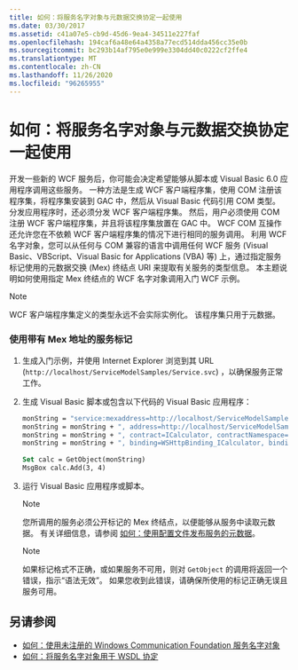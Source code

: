 ```yaml
---
title: 如何：将服务名字对象与元数据交换协定一起使用
ms.date: 03/30/2017
ms.assetid: c41a07e5-cb9d-45d6-9ea4-34511e227faf
ms.openlocfilehash: 194caf6a48e64a4358a77ecd514dda456cc35e0b
ms.sourcegitcommit: bc293b14af795e0e999e3304dd40c0222cf2ffe4
ms.translationtype: MT
ms.contentlocale: zh-CN
ms.lasthandoff: 11/26/2020
ms.locfileid: "96265955"
---
```

# <a name="how-to-use-a-service-moniker-with-metadata-exchange-contracts"></a>如何：将服务名字对象与元数据交换协定一起使用

开发一些新的 WCF 服务后，你可能会决定希望能够从脚本或 Visual Basic 6.0 应用程序调用这些服务。 一种方法是生成 WCF 客户端程序集，使用 COM 注册该程序集，将程序集安装到 GAC 中，然后从 Visual Basic 代码引用 COM 类型。 分发应用程序时，还必须分发 WCF 客户端程序集。 然后，用户必须使用 COM 注册 WCF 客户端程序集，并且将该程序集放置在 GAC 中。 WCF COM 互操作还允许您在不依赖 WCF 客户端程序集的情况下进行相同的服务调用。 利用 WCF 名字对象，您可以从任何与 COM 兼容的语言中调用任何 WCF 服务 (Visual Basic、VBScript、Visual Basic for Applications (VBA) 等) 上，通过指定服务标记使用的元数据交换 (Mex) 终结点 URI 来提取有关服务的类型信息。 本主题说明如何使用指定 Mex 终结点的 WCF 名字对象调用入门 WCF 示例。  
  
> [!NOTE]
> WCF 客户端程序集定义的类型永远不会实际实例化。 该程序集只用于元数据。  
  
### <a name="using-the-service-moniker-with-a-mex-address"></a>使用带有 Mex 地址的服务标记  
  
1. 生成入门示例，并使用 Internet Explorer 浏览到其 URL (`http://localhost/ServiceModelSamples/Service.svc`) ，以确保服务正常工作。  
  
2. 生成 Visual Basic 脚本或包含以下代码的 Visual Basic 应用程序：  
  
    ```vb
    monString = "service:mexaddress=http://localhost/ServiceModelSamples/Service.svc/MEX"  
    monString = monString + ", address=http://localhost/ServiceModelSamples/Service.svc"  
    monString = monString + ", contract=ICalculator, contractNamespace=http://Microsoft.ServiceModel.Samples"  
    monString = monString + ", binding=WSHttpBinding_ICalculator, bindingNamespace=http://Microsoft.ServiceModel.Samples"  
  
    Set calc = GetObject(monString)  
    MsgBox calc.Add(3, 4)  
    ```  
  
3. 运行 Visual Basic 应用程序或脚本。  
  
    > [!NOTE]
    > 您所调用的服务必须公开标记的 Mex 终结点，以便能够从服务中读取元数据。 有关详细信息，请参阅 [如何：使用配置文件发布服务的元数据](how-to-publish-metadata-for-a-service-using-a-configuration-file.md)。  
  
    > [!NOTE]
    > 如果标记格式不正确，或如果服务不可用，则对 `GetObject` 的调用将返回一个错误，指示“语法无效”。  如果您收到此错误，请确保所使用的标记正确无误且服务可用。  
  
## <a name="see-also"></a>另请参阅

- [如何：使用未注册的 Windows Communication Foundation 服务名字对象](use-the-wcf-service-moniker-without-registration.md)
- [如何：将服务名字对象用于 WSDL 协定](how-to-use-a-service-moniker-with-wsdl-contracts.md)
